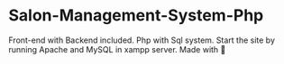 # Salon-Management-System-Php
Front-end with Backend included. Php with Sql system. 
Start the site by running Apache and MySQL in xampp server.
Made with 🤎
